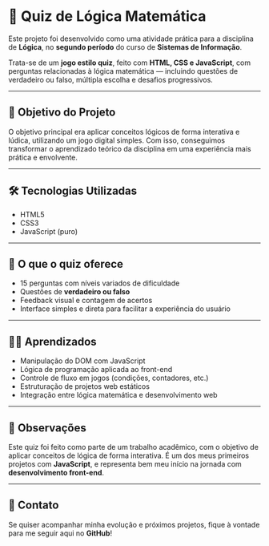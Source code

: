 # 🧠 Quiz de Lógica Matemática

Este projeto foi desenvolvido como uma atividade prática para a disciplina de **Lógica**, no **segundo período** do curso de **Sistemas de Informação**.

Trata-se de um **jogo estilo quiz**, feito com **HTML, CSS e JavaScript**, com perguntas relacionadas à lógica matemática — incluindo questões de verdadeiro ou falso, múltipla escolha e desafios progressivos.

---

## 🎯 Objetivo do Projeto

O objetivo principal era aplicar conceitos lógicos de forma interativa e lúdica, utilizando um jogo digital simples. Com isso, conseguimos transformar o aprendizado teórico da disciplina em uma experiência mais prática e envolvente.

---

## 🛠️ Tecnologias Utilizadas

- HTML5  
- CSS3  
- JavaScript (puro)

---

## 🧠 O que o quiz oferece

- 15 perguntas com níveis variados de dificuldade  
- Questões de **verdadeiro ou falso**  
- Feedback visual e contagem de acertos  
- Interface simples e direta para facilitar a experiência do usuário

---

## 👨‍💻 Aprendizados

- Manipulação do DOM com JavaScript  
- Lógica de programação aplicada ao front-end  
- Controle de fluxo em jogos (condições, contadores, etc.)  
- Estruturação de projetos web estáticos  
- Integração entre lógica matemática e desenvolvimento web

---

## 📌 Observações

Este quiz foi feito como parte de um trabalho acadêmico, com o objetivo de aplicar conceitos de lógica de forma interativa. É um dos meus primeiros projetos com **JavaScript**, e representa bem meu início na jornada com **desenvolvimento front-end**.

---

## 📎 Contato

Se quiser acompanhar minha evolução e próximos projetos, fique à vontade para me seguir aqui no **GitHub**!
